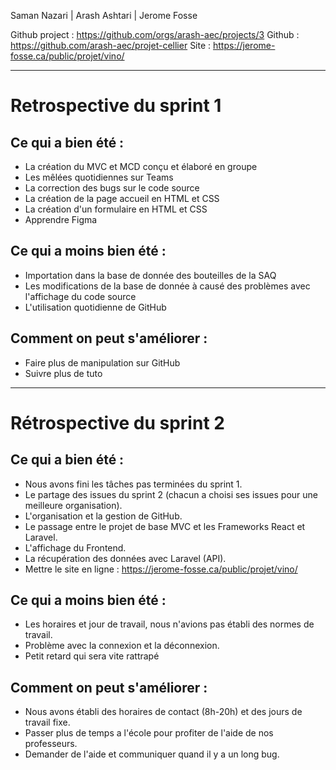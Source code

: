 Saman Nazari | Arash Ashtari | Jerome Fosse

Github project : https://github.com/orgs/arash-aec/projects/3
Github : https://github.com/arash-aec/projet-cellier
Site : https://jerome-fosse.ca/public/projet/vino/

--- 

# Retrospective du sprint 1

## Ce qui a bien été : 
- La création du MVC et MCD conçu et élaboré en groupe
- Les mêlées quotidiennes sur Teams
- La correction des bugs sur le code source 
- La création de la page accueil en HTML et CSS
- La création d'un formulaire en HTML et CSS
- Apprendre Figma

## Ce qui a moins bien été :
- Importation dans la base de donnée des bouteilles de la SAQ 
- Les modifications de la base de donnée à causé des problèmes avec l'affichage du code source
- L'utilisation quotidienne de GitHub

## Comment on peut s'améliorer :
- Faire plus de manipulation sur GitHub
- Suivre plus de tuto

--- 

# Rétrospective du sprint 2 

## Ce qui a bien été :
- Nous avons fini les tâches pas terminées du sprint 1.
- Le partage des issues du sprint 2 (chacun a choisi ses issues pour une meilleure organisation).
- L'organisation et la gestion de GitHub.
- Le passage entre le projet de base MVC et les Frameworks React et Laravel.
- L'affichage du Frontend.
- La récupération des données avec Laravel (API).
- Mettre le site en ligne : https://jerome-fosse.ca/public/projet/vino/

## Ce qui a moins bien été :
- Les horaires et jour de travail, nous n'avions pas établi des normes de travail.
- Problème avec la connexion et la déconnexion.
- Petit retard qui sera vite rattrapé 

## Comment on peut s'améliorer :
- Nous avons établi des horaires de contact (8h-20h) et des jours de travail fixe.
- Passer plus de temps a l'école pour profiter de l'aide de nos professeurs.
- Demander de l'aide et communiquer quand il y a un long bug.